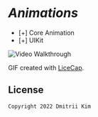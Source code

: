 # *Animations*

* [+] Core Animation
* [+] UIKit

<img src='https://github.com/MityaKimchanskii/CoreAnimator/blob/main/CoreAnimator.gif' title='Video Walkthrough' width='' alt='Video Walkthrough' />

GIF created with [LiceCap](http://www.cockos.com/licecap/).


## License

    Copyright 2022 Dmitrii Kim

